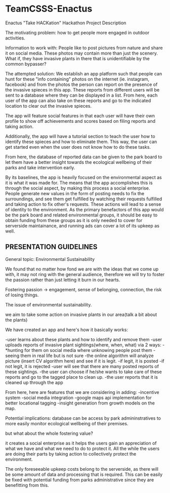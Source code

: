 # TeamCSSS-Enactus
Enactus "Take HACKation" Hackathon
Project Description

The motivating problem: how to get people more engaged in outdoor activities.

Information to work with: People like to post pictures from nature and share it on social media. These photos may contain more than just the scenery. What if, they have invasive plants in there that is unidentifiable by the common bypasser?

The attempted solution: We establish an app platform such that people can hunt for these "info containing" photos on the internet (ie. instagram, facebook) and from the photos the person can report on the presence of the invasive spieces in this app. These reports from different users will be sent to a database where they can be displayed in a list. From here, each user of the app can also take on these reports and go to the indicated location to clear out the invasive spieces.

The app will feature social features in that each user will have their own profile to show off achievements and scores based on filing reports and taking action.

Additionally, the app will have a tutorial section to teach the user how to identify these spieces and how to eliminate them. This way, the user can get started even when the user does not know how to do these tasks.

From here, the database of reported data can be given to the park board to let them have a better insight towards the ecological wellbeing of their parks and take intervention early.

By its baselines, the app is heavily focused on the environmental aspect as it is what it was made for. The means that the app accomplishes this is through the social aspect, by making this process a social enterprise. People generate new values in the form of posting needs to fix the surroundings, and see them get fulfilled by watching their requests fulfilled and taking action to fix other's requests. These actions will lead to a sense of identity to the environment. As the primary benefactors of this app would be the park board and related environmental groups, it should be easy to obtain funding from these groups as it is only needed to cover for serverside maintainance, and running ads can cover a lot of its upkeep as well.

PRESENTATION GUIDELINES
-----------------------------------

General topic: Environmental Sustainability

We found that no matter how fond we are with the ideas that we come up with, it may not ring with the general audience, therefore we will try to foster the passion rather than just letting it burn in our hearts.

Fostering passion -> engagement, sense of belonging, connection, the risk of losing things.

The issue of environmental sustainability.

we aim to take some action on invasive plants in our area(talk a bit about the plants)

We have created an app and here's how it basically works:

-user learns about these plants and how to identify and remove them
-user uploads reports of invasive plant sightings(where, when, what) via 2 ways:
	-*hunting for them on social media where unknowing people post them
	-seeing them in real life but is not sure
-the online algorithm will analyze picture (insert CV algorithm here) and see if it is legit.
	-if legit, it is posted
	-if not legit, it is rejected
-user will see that there are many posted reports of these sightings.
-the user can choose if he/she wants to take care of these reports and go to the tagged place to clean up.
-the user reports that it is cleaned up through the app

From here, here are features that we are considering in adding:
	-incentive system
	-social media integration
	-google maps api implementation for better locational tagging
		-insight generation from growth models on the map.

Potential implications: database can be access by park admininstratives to more easily monitor ecological wellbeing of their premises.

but what about the whole fostering value?

it creates a social enterprise as it helps the users gain an appreciation of what we have and what we need to do to protect it. All the while the users are doing their parts by taking action to collectively protect the environment.

The only foreseeable upkeep costs belong to the serverside, as there will be some amount of data and processing that is required. This can be easily be fixed with potential funding from parks administrative since they are benefitting from this.
